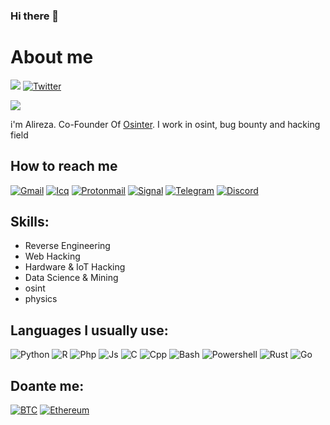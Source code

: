### Hi there 👋

<!--
**alyrezo/alyrezo** is a ✨ _special_ ✨ repository because its `README.md` (this file) appears on your GitHub profile.

Here are some ideas to get you started:

- 🔭 I’m currently working on ...
- 🌱 I’m currently learning ...
- 👯 I’m looking to collaborate on ...
- 🤔 I’m looking for help with ...
- 💬 Ask me about ...
- 📫 How to reach me: ...
- 😄 Pronouns: ...
- ⚡ Fun fact: ...
-->
# About me
![](https://komarev.com/ghpvc/?username=alyrezo)
[![Twitter](https://img.shields.io/twitter/follow/alyrezo?style=social)](https://twitter.com/alyrezo)

![](https://github-readme-stats.vercel.app/api/top-langs/?username=alyrezo&theme=dark&hide_border=false&include_all_commits=true&count_private=true&layout=compact&langs_count=10&include_private=true)

i'm Alireza. Co-Founder Of [Osinter](https://osinter.io). I work in osint, bug bounty and hacking field
<!-- ![Stats](https://github-readme-stats.vercel.app/api?username=alyrezo&include_all_commits=true&theme=merko) -->
<!--   <img src="https://github-readme-stats.vercel.app/api?username=alyrezo&show_icons=true&theme=dark"/>  -->

## How to reach me
[![Gmail](https://img.shields.io/badge/Gmail-D14836?style=for-the-badge&logo=gmail&logoColor=white)](https://www.youtube.com/)
[![Icq](https://img.shields.io/badge/icq_new-black?style=for-the-badge&logo=icq&logolColor=42F425)](https://www.youtube.com/)
[![Protonmail](https://img.shields.io/badge/ProtonMail-8B89CC?style=for-the-badge&logo=protonmail&logoColor=white)](https://www.youtube.com/)
[![Signal](https://img.shields.io/badge/Signal-%23039BE5.svg?&style=for-the-badge&logo=Signal&logoColor=white)](https://www.youtube.com/)
[![Telegram](https://img.shields.io/badge/Telegram-2CA5E0?style=for-the-badge&logo=telegram&logoColor=white)](https://www.youtube.com/)
[![Discord](https://img.shields.io/badge/Discord-7289DA?style=for-the-badge&logo=discord&logoColor=white)](https://www.youtube.com/)
<!-- [![Tutanota](https://img.shields.io/badge/Tutanota-840010?style=for-the-badge&logo=Tutanota&logoColor=white)](https://www.youtube.com/) -->
<!-- [![Wire](https://img.shields.io/badge/Wire-B71C1C?style=for-the-badge&logo=wire&logoColor=white)](https://www.youtube.com/) -->
<!-- [![youtube](https://img.shields.io/badge/youtube-f0f0f0?&style=for-the-badge&logo=youtube&logoColor=white&color=ea4335)](https://www.youtube.com/) -->
<!-- [![Telegram](https://img.shields.io/badge/Telegram-2CA5E0?&style=for-the-badge&logoColor=white&logo=telegram)](https://t.me/) -->
<!-- [![Telegram Channel](https://img.shields.io/badge/Channel-2CA5E0?&style=for-the-badge&logoColor=white&logo=telegram)](https://t.me/) -->
<!-- [![GMail](https://img.shields.io/badge/gmail-f0f0f0?&style=for-the-badge&logo=gmail&logoColor=white&color=ea4335)](mailto:) -->
<!-- [![Python](https://img.shields.io/badge/Telegram-b8e9ff?style=flat&logo=telegram)](https://t.me/) -->
<!-- [![Python](https://img.shields.io/badge/Instagram-ffbde7?style=flat&logo=instagram)](https://instagram.com/) -->

## Skills:
- Reverse Engineering
- Web Hacking
- Hardware & IoT Hacking
- Data Science & Mining
- osint
- physics

## Languages I usually use:
<!-- ![Python](https://img.shields.io/badge/-Python-001142?style=for-the-badge&logo=python) -->
![Python](https://img.shields.io/badge/Python-14354C?style=for-the-badge&logo=python&logoColor=white)
![R](https://img.shields.io/badge/R-276DC3?style=for-the-badge&logo=r&logoColor=white)
![Php](https://img.shields.io/badge/PHP-777BB4?style=for-the-badge&logo=php&logoColor=white)
![Js](https://img.shields.io/badge/JavaScript-F7DF1E?style=for-the-badge&logo=javascript&logoColor=black)
![C](https://img.shields.io/badge/C-00599C?style=for-the-badge&logo=c&logoColor=white)
![Cpp](https://img.shields.io/badge/C%2B%2B-00599C?style=for-the-badge&logo=c%2B%2B&logoColor=white)
![Bash](https://img.shields.io/badge/Shell_Script-121011?style=for-the-badge&logo=gnu-bash&logoColor=white)
![Powershell](https://img.shields.io/badge/Powershell-2CA5E0?style=for-the-badge&logo=powershell&logoColor=white)
![Rust](https://img.shields.io/badge/Rust-000000?style=for-the-badge&logo=rust&logoColor=white)
![Go](https://img.shields.io/badge/Go-00ADD8?style=for-the-badge&logo=go&logoColor=white)

## Doante me:
[![BTC](https://img.shields.io/badge/Bitcoin-000000?style=for-the-badge&logo=bitcoin&logoColor=white)](1FHJwCGNLFhzwViV9QJWLswjK8ZvSGfdN3)
[![Ethereum](https://img.shields.io/badge/Ethereum-3C3C3D?style=for-the-badge&logo=Ethereum&logoColor=white)](0xc6CEe95E9c0F41CE33d5bb65677b901B1B519bed)

<!-- <img src="https://raw.githubusercontent.com/devicons/devicon/master/icons/java/java-original.svg" alt="java" width="40" height="40"/>  -->
<!-- <h3 align="left">Languages and Tools:</h3>
<p align="left">
  <img src="https://raw.githubusercontent.com/devicons/devicon/master/icons/javascript/javascript-original.svg" alt="javascript" width="40" height="40" />
  <img src="https://raw.githubusercontent.com/devicons/devicon/master/icons/typescript/typescript-original.svg" alt="typescript" width="40" height="40" />
  <img src="https://raw.githubusercontent.com/devicons/devicon/master/icons/bash/bash-original.svg" alt="typescript" width="40" height="40" /> -->
  
<!-- https://github.com/devicons/devicon/tree/master/icons -->
